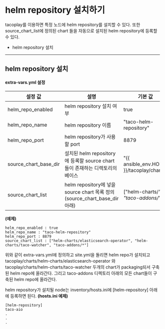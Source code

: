 helm repository 설치하기
===================

tacoplay를 이용하면 특정 노드에 helm repository를 설치할 수 있다.
또한 source_chart_list에 정의된 chart 들을 자동으로 설치된 helm repository에 등록할 수 있다.

* helm repository 설치

* * *

helm repository 설치
-----------------------------------

#### extra-vars.yml 설정

| 설정 값 | 설명 | 기본 값 |
|---------|------|------|
|  helm_repo_enabled | helm repository 설치 여부 | true
|  helm_repo_name | helm repository 이름 | "taco-helm-repository"
|  helm_repo_port | helm repository가 사용할 port | 8879
|  source_chart_base_dir | 설치된 helm repository에 등록할 source chart들이 존재하는 디렉토리의 베이스 | "{{ ansible_env.HOME }}/tacoplay/charts"
|  source_chart_list | helm repository에 넣을 source chart 목록 정의 (source_chart_base_dir 아래) | ["helm-charts/*", "taco-addons/*"]


**(예제)**
```
helm_repo_enabled : true
helm_repo_name : "taco-helm-repository"
helm_repo_port : 8879
source_chart_list : ["helm-charts/elasticsearch-operator", "helm-charts/taco-watcher", "taco-addons/*"]
```

위와 같이 extra-vars.yml에 정의하고 site.yml을 돌리면 helm repo가 설치되고 tacoplay/charts/helm-charts/elasticsearch-operator 와 tacoplay/charts/helm-charts/taco-watcher 두개의 chart가 packaging되서 구축된 helm repo에 올라간다. 그리고 taco-addons 디렉토리 아래의 모든 chart들이 구축된 helm repo에 올라간다.

helm repository가 설치될 node는 inventory/hosts.ini에 [helm-repository] 아래에 등록하면 된다.
**(hosts.ini 예제)**
```
[helm-repository]
taco-aio
.
.
.
```
